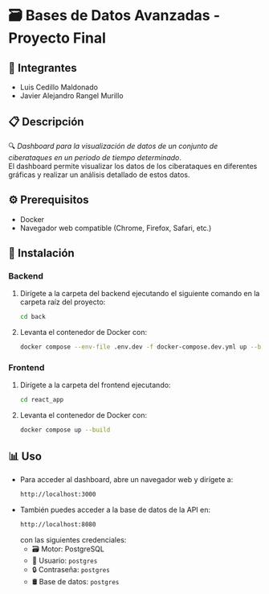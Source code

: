 # 🗃️ Bases de Datos Avanzadas - Proyecto Final
## 👥 Integrantes
- Luis Cedillo Maldonado
- Javier Alejandro Rangel Murillo

## 📋 Descripción
🔍 *Dashboard para la visualización de datos de un conjunto de ciberataques en un periodo de tiempo determinado*.  
El dashboard permite visualizar los datos de los ciberataques en diferentes gráficas y realizar un análisis detallado de estos datos.

## ⚙️ Prerequisitos
- Docker  
- Navegador web compatible (Chrome, Firefox, Safari, etc.)  

## 🚀 Instalación
### Backend
1. Dirígete a la carpeta del backend ejecutando el siguiente comando en la carpeta raíz del proyecto:
    ```bash
    cd back
    ```
2. Levanta el contenedor de Docker con:
    ```bash
    docker compose --env-file .env.dev -f docker-compose.dev.yml up --build
    ```

### Frontend
1. Dirígete a la carpeta del frontend ejecutando:
    ```bash
    cd react_app
    ```
2. Levanta el contenedor de Docker con:
    ```bash
    docker compose up --build
    ```

## 📊 Uso
- Para acceder al dashboard, abre un navegador web y dirígete a:
    ```bash
    http://localhost:3000
    ```
- También puedes acceder a la base de datos de la API en:
    ```bash
    http://localhost:8080
    ```
    con las siguientes credenciales:
    - 🗃️ Motor: PostgreSQL
    - 👤 Usuario: `postgres`
    - 🔒 Contraseña: `postgres`
    - 🛢️ Base de datos: `postgres`

